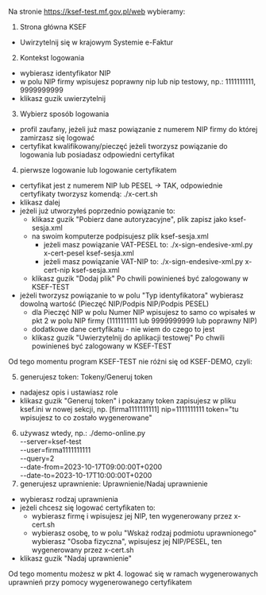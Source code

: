 Na stronie https://ksef-test.mf.gov.pl/web wybieramy:
1. Strona główna KSEF
- Uwirzytelnij się w krajowym Systemie e-Faktur
2. Kontekst logowania
- wybierasz identyfikator NIP
- w polu NIP firmy wpisujesz poprawny nip lub nip testowy, np.: 1111111111, 9999999999
- klikasz guzik uwierzytelnij
3. Wybierz sposób logowania
- profil zaufany, jeżeli już masz powiązanie z numerem NIP firmy do której zamirzasz się logować
- certyfikat kwalifikowany/pieczęć jeżeli tworzysz powiązanie do logowania lub posiadasz odpowiedni certyfikat
4. pierwsze logowanie lub logowanie certyfikatem
- certyfikat jest z numerem NIP lub PESEL -> TAK, odpowiednie certyfikaty tworzysz komendą: ./x-cert.sh
- klikasz dalej
- jeżeli już utworzyłeś poprzednio powiązanie to:
    - klikasz guzik "Pobierz dane autoryzacyjne", plik zapisz jako ksef-sesja.xml
    - na swoim komputerze podpisujesz plik ksef-sesja.xml
        - jeżeli masz powiązanie VAT-PESEL to: ./x-sign-endesive-xml.py x-cert-pesel ksef-sesja.xml
        - jeżeli masz powiązanie VAT-NIP to: ./x-sign-endesive-xml.py x-cert-nip ksef-sesja.xml
    - klikasz guzik "Dodaj plik"
    Po chwili powinieneś być zalogowany w KSEF-TEST
- jeżeli tworzysz powiązanie to w polu "Typ identyfikatora" wybierasz dowolną wartość (Pieczęć NIP/Podpis NIP/Podpis PESEL)
    - dla Pieczęć NIP w polu Numer NIP wpisujesz to samo co wpisałeś w pkt 2 w polu NIP firmy (1111111111 lub 9999999999 lub poprawny NIP)
    - dodatkowe dane certyfikatu - nie wiem do czego to jest
    - klikasz guzik "Uwierzytelnij do aplikacji testowej"
    Po chwili powinieneś być zalogowany w KSEF-TEST

Od tego momentu program KSEF-TEST nie różni się od KSEF-DEMO, czyli:

5. generujesz token: Tokeny/Generuj token
- nadajesz opis i ustawiasz role
- klikasz guzik "Generuj token" i pokazany token zapisujesz w pliku ksef.ini w nowej sekcji, np.
[firma1111111111]
nip=1111111111
token="tu wpisujesz to co zostało wygenerowane"
6. używasz wtedy, np.:
./demo-online.py \
--server=ksef-test \
--user=firma1111111111 \
--query=2 \
--date-from=2023-10-17T09:00:00T+0200 \
--date-to=2023-10-17T10:00:00T+0200
7. generujesz uprawnienie: Uprawnienie/Nadaj uprawnienie
- wybierasz rodzaj uprawnienia
- jeżeli chcesz się logować certyfikaten to:
    - wybierasz firmę i wpisujesz jej NIP, ten wygenerowany przez x-cert.sh
    - wybierasz osobę, to w polu "Wskaż rodzaj podmiotu uprawnionego" wybierasz "Osoba fizyczna", wpisujesz jej NIP/PESEL, ten wygenerowany przez x-cert.sh
- klikasz guzik "Nadaj uprawnienie"

Od tego momentu możesz w pkt 4. logować się w ramach wygenerowanych uprawnień przy pomocy wygenerowanego certyfikatem
